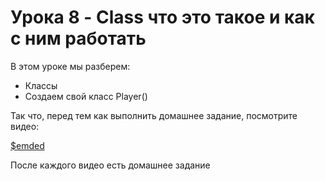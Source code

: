 # Урока 8 - Class что это такое и как с ним работать

В этом уроке мы разберем:
- Классы
- Создаем свой класс Player()

Так что, перед тем как выполнить домашнее задание, посмотрите видео:

[$emded](https://youtu.be/nUBWt8N4_6o)

После каждого видео есть домашнее задание
